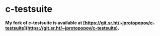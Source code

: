 # c-testsuite

**My fork of c-testsuite is available at [https://git.sr.ht/~jprotopopov/c-testsuite](https://git.sr.ht/~jprotopopov/c-testsuite).**

